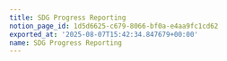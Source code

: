 ```yaml
---
title: SDG Progress Reporting
notion_page_id: 1d5d6625-c679-8066-bf0a-e4aa9fc1cd62
exported_at: '2025-08-07T15:42:34.847679+00:00'
name: SDG Progress Reporting
---
```


